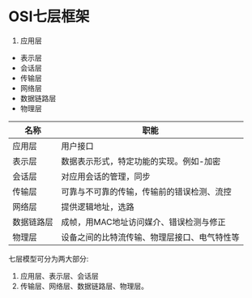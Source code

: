 # OSI七层框架

1. 应用层
*  表示层
*  会话层
*  传输层
*  网络层
*  数据链路层
*  物理层

| 名称 | 职能 |
|-----|------|
| 应用层    | 用户接口|
| 表示层    | 数据表示形式，特定功能的实现。例如-加密|
| 会话层    | 对应用会话的管理，同步 |
| 传输层    | 可靠与不可靠的传输，传输前的错误检测、流控 |
| 网络层    | 提供逻辑地址，选路 |
| 数据链路层 | 成帧，用MAC地址访问媒介、错误检测与修正 |
| 物理层    | 设备之间的比特流传输、物理层接口、电气特性等 |


七层模型可分为两大部分:

1. 应用层、表示层、会话层
2. 传输层、网络层、数据链路层、物理层。

